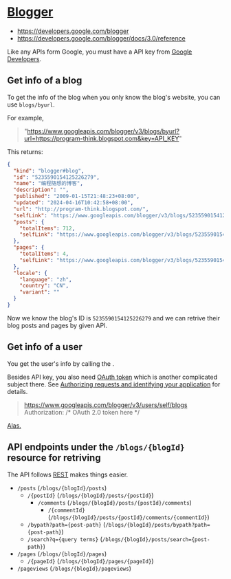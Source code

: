 # [Blogger](https://www.blogger.com)

* <https://developers.google.com/blogger>
* <https://developers.google.com/blogger/docs/3.0/reference>

Like any APIs form Google, you must have a API key from [Google Developers](https://developers.google.com/blogger/docs/3.0/using#auth).

## Get info of a blog

To get the info of the blog when you only know the blog's website, you can use `blogs/byurl`.

For example,

> "https://www.googleapis.com/blogger/v3/blogs/byurl?url=https://program-think.blogspot.com&key=API_KEY"

This returns:

```json
{
  "kind": "blogger#blog",
  "id": "5235590154125226279",
  "name": "编程随想的博客",
  "description": "",
  "published": "2009-01-15T21:48:23+08:00",
  "updated": "2024-04-16T10:42:58+08:00",
  "url": "http://program-think.blogspot.com/",
  "selfLink": "https://www.googleapis.com/blogger/v3/blogs/5235590154125226279",
  "posts": {
    "totalItems": 712,
    "selfLink": "https://www.googleapis.com/blogger/v3/blogs/5235590154125226279/posts"
  },
  "pages": {
    "totalItems": 4,
    "selfLink": "https://www.googleapis.com/blogger/v3/blogs/5235590154125226279/pages"
  },
  "locale": {
    "language": "zh",
    "country": "CN",
    "variant": ""
  }
}
```

Now we know the blog's ID is `5235590154125226279` and we can retrive their blog posts and pages by given API.

## Get info of a user

You get the user's info by calling the .

Besides API key, you also need [OAuth token](https://developers.google.com/identity/protocols/oauth2) which is another complicated subject there. See [Authorizing requests and identifying your application](https://developers.google.com/blogger/docs/3.0/using#auth) for details.

> https://www.googleapis.com/blogger/v3/users/self/blogs
Authorization: /* OAuth 2.0 token here */

[Alas.](https://github.com/google/google-api-javascript-client)

## API endpoints under the `/blogs/{blogId}` resource for retriving

The API follows [REST](https://developers.google.com/blogger/docs/3.0/getting_started#JSONP) makes things easier.

* `/posts` (`/blogs/{blogId}/posts`)
    * `/{postId}` (`/blogs/{blogId}/posts/{postId}`)
        * `/comments` (`/blogs/{blogId}/posts/{postId}/comments`)
            * `/{commentId}` (`/blogs/{blogId}/posts/{postId}/comments/{commentId}`)
    * `/bypath?path={post-path}` (`/blogs/{blogId}/posts/bypath?path={post-path}`)
    * `/search?q={query terms}` (`/blogs/{blogId}/posts/search={post-path}`)
* `/pages` (`/blogs/{blogId}/pages`)
    * `/{pageId}` (`/blogs/{blogId}/pages/{pageId}`)
* `/pageviews` (`/blogs/{blogId}/pageviews`)
